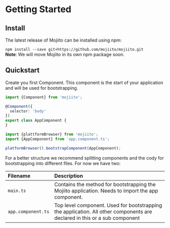 # Getting Started

## Install
The latest release of Mojiito can be installed using npm:     

`npm install --save git+https://github.com/mojiito/mojiito.git`    
**Note**: We will move Mojiito in its own npm package soon.

## Quickstart

Create you first Component. This component is the start of your application and will be used for bootstrapping.

```typescript
import {Component} from 'mojiito';

@Component({
  selector: 'body'
})
export class AppComponent {
}
```

```typescript
import {plattformBrowser} from 'mojiito';
import {AppComponent} from 'app.component.ts';

platformBrowser().bootstrapComponent(AppComponent);
```

For a better structure we recommend splitting components and the cody for bootstrapping into different files. For now we have two:

| Filename  | Description |
| :--- | :--- |
| `main.ts`  | Contains the method for bootstrapping the Mojiito application. Needs to import the app component.  |
| `app.component.ts`  | Top level component. Used for bootstrapping the application. All other components are declared in this or a sub component  |
